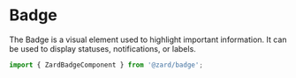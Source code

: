 # Badge

The Badge is a visual element used to highlight important information. It can be used to display statuses, notifications, or labels.

```ts
import { ZardBadgeComponent } from '@zard/badge';
```
